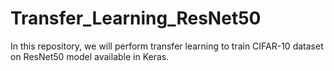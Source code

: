 # Transfer_Learning_ResNet50
In this repository, we will perform transfer learning to train CIFAR-10 dataset on ResNet50 model available in Keras.    
